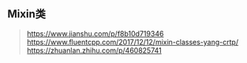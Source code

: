 ## Mixin类
> https://www.jianshu.com/p/f8b10d719346
> https://www.fluentcpp.com/2017/12/12/mixin-classes-yang-crtp/
> https://zhuanlan.zhihu.com/p/460825741